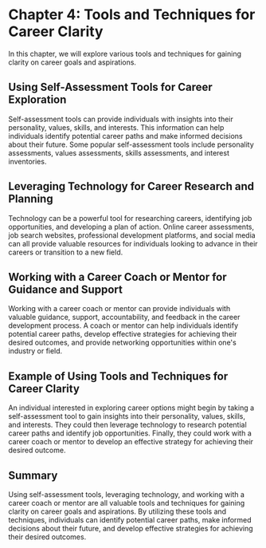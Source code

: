 Chapter 4: Tools and Techniques for Career Clarity
==================================================

In this chapter, we will explore various tools and techniques for gaining clarity on career goals and aspirations.

Using Self-Assessment Tools for Career Exploration
--------------------------------------------------

Self-assessment tools can provide individuals with insights into their personality, values, skills, and interests. This information can help individuals identify potential career paths and make informed decisions about their future. Some popular self-assessment tools include personality assessments, values assessments, skills assessments, and interest inventories.

Leveraging Technology for Career Research and Planning
------------------------------------------------------

Technology can be a powerful tool for researching careers, identifying job opportunities, and developing a plan of action. Online career assessments, job search websites, professional development platforms, and social media can all provide valuable resources for individuals looking to advance in their careers or transition to a new field.

Working with a Career Coach or Mentor for Guidance and Support
--------------------------------------------------------------

Working with a career coach or mentor can provide individuals with valuable guidance, support, accountability, and feedback in the career development process. A coach or mentor can help individuals identify potential career paths, develop effective strategies for achieving their desired outcomes, and provide networking opportunities within one's industry or field.

Example of Using Tools and Techniques for Career Clarity
--------------------------------------------------------

An individual interested in exploring career options might begin by taking a self-assessment tool to gain insights into their personality, values, skills, and interests. They could then leverage technology to research potential career paths and identify job opportunities. Finally, they could work with a career coach or mentor to develop an effective strategy for achieving their desired outcome.

Summary
-------

Using self-assessment tools, leveraging technology, and working with a career coach or mentor are all valuable tools and techniques for gaining clarity on career goals and aspirations. By utilizing these tools and techniques, individuals can identify potential career paths, make informed decisions about their future, and develop effective strategies for achieving their desired outcomes.

